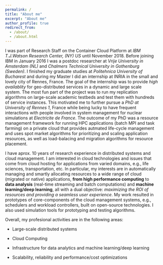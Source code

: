 ```yaml
---
permalink: /
title: "About me"
excerpt: "About me"
author_profile: true
redirect_from: 
  - /about/
  - /about.html
---
```

I was part of Research Staff on the Container Cloud Platform at *IBM T.J.Watson Research Center, (NY) US* until November 2018. Before joining IBM in January 2016 I was a postdoc researcher at *Vrije University in Amsterdam (NL)* and *Chalmers Technical University in Gothenburg (Sweden)*. 
I finished my graduate studies at *Politehnica University of Bucharest* and during my Master I did an internship at INRIA in the small and lovely city of Rennes, France. The goal of the internship was to provide *high availablity* for geo-distributed services in a dynamic and large scale system. The most fun part of the project was to run my replication algorithms on large-scale academic testbeds and test them with hundreds of service instances. This motivated me to further pursue a *PhD at University of Rennes 1*, France while being lucky to have frequent interactions with people involved in system management for nuclear simulations at *Electricite de France*. The outcome of my PhD was a resource management framework for running HPC applications (batch MPI and task farming) on a private cloud that provides autmated life-cycle management and uses spot market algorithms for prioritizing and scaling application resources, as well as load-balacing and migration algorithms for resource placement.


I have aprox. 10 years of research experience in distributed systems and cloud management. I am interested in cloud technologies and issues that come from cloud hosting for applications from varied domains, e.g., life sciences, transportation, etc. In particular, my interests are in automatically managing and smartly allocating resources to a wide range of cloud (migrated or native) applications, **from high performance computing** to **data analysis** (real-time streaming and batch computations) and **machine learning/deep learning**, all with a dual objective: *maximizing the ROI of resources and providing a seamless user experience*. My work resulted in prototypes of core-components of the cloud management systems, e.g., schedulers and workload controllers, built on open-source technologies. I also used simulation tools for prototyping and testing algorithms.

Overall, my profesional activities are in the following areas:

* Large-scale distributed systems

* Cloud Computing

* Infrastructure for data analytics and machine learning/deep learning

* Scalability, reliability and performance/cost optimizations
